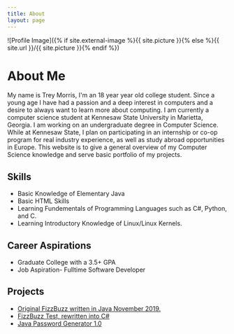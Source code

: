 ```yaml
---
title: About
layout: page
---
```

![Profile Image]({% if site.external-image %}{{ site.picture }}{% else %}{{ site.url }}/{{ site.picture }}{% endif %})

<h1>About Me</h1>

<p>My name is Trey Morris, I'm an 18 year year old college student. Since a young age I have had a passion and a deep interest in computers and a desire to always want to learn more about computing. I am currently a computer science student at Kennesaw State University in Marietta, Georgia. I am working on an undergraduate degree in Computer Science. While at Kennesaw State, I plan on participating in an internship or co-op program for real industry experience, as well as study abroad opportunities in Europe. This website is to give a general overview of my Computer Science knowledge and serve basic portfolio of my projects.</p>
                
    

<h2>Skills</h2>

<ul class="skill-list">
	<li>Basic Knowledge of Elementary Java</li>
	<li>Basic HTML Skills</li>
	<li>Learning Fundementals of Programming Languages such as C#, Python, and C.</li>
	<li>Learning Introductory Knowledge of Linux/Linux Kernels.</li>
	
	
</ul>
<h2>Career Aspirations</h2>

<ul class="career-aspirations">
	<li>Graduate College with a 3.5+ GPA</li>
	<li>Job Aspiration- Fulltime Software Developer</li>	
</ul>
<h2>Projects</h2>

<ul>
	<li><a href="https://github.com/TreyBMorris/FizzBuzz">Original FizzBuzz written in Java November 2019.</a></li>
	<li><a href="https://github.com/TreyBMorris/FizzBuzzCSharp">FizzBuzz Test, rewritten into C#</a></li>
	<li><a href="https://github.com/TreyBMorris/Password-Generator-Java">Java Password Generator 1.0</a></li>
	
	
</ul>


